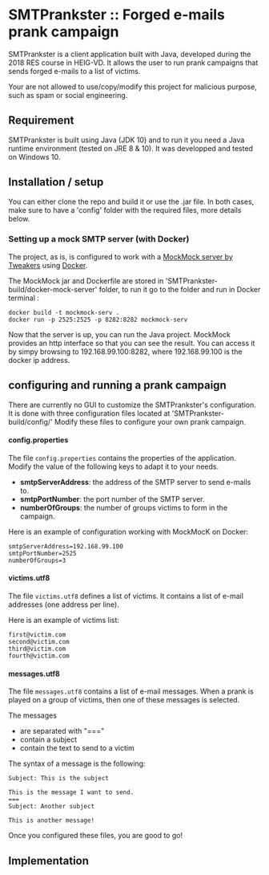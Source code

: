 # SMTPrankster :: Forged e-mails prank campaign

SMTPrankster is a client application built with Java, developed during the 2018 RES course in HEIG-VD. It allows the user to run prank campaigns that sends forged e-mails to a list of victims.

Your are not allowed to use/copy/modify this project for malicious purpose, such as spam or social engineering.

## Requirement
SMTPrankster is built using Java (JDK 10) and to run it you need a Java runtime environment (tested on JRE 8 & 10). It was developped and tested on Windows 10.

## Installation / setup
You can either clone the repo and build it or use the .jar file.
In both cases, make sure to have a 'config' folder with the required files, more details below.

### Setting up a mock SMTP server (with Docker)
The project, as is, is configured to work with a [MockMock server by Tweakers](https://github.com/tweakers-dev/MockMock) using [Docker](https://www.docker.com/what-docker).

The MockMock jar and Dockerfile are stored in 'SMTPrankster-build/docker-mock-server' folder, to run it go to the folder and run in Docker terminal :
```
docker build -t mockmock-serv .
docker run -p 2525:2525 -p 8282:8282 mockmock-serv
```
Now that the server is up, you can run the Java project.
MockMock provides an http interface so that you can see the result. 
You can access it by simpy browsing to 192.168.99.100:8282, where 192.168.99.100 is the docker ip address.

## configuring and running a prank campaign

There are currently no GUI to customize the SMTPrankster's configuration. It is done with three configuration files located at 'SMTPrankster-build/config/'
Modify these files to configure your own prank campaign.

#### config.properties

The file `config.properties` contains the properties of the application. Modify the value of the following keys to adapt it to your needs.
* **smtpServerAddress**: the address of the SMTP server to send e-mails to.
* **smtpPortNumber**: the port number of the SMTP server.
* **numberOfGroups**: the number of groups victims to form in the campaign.

Here is an example of configuration working with MockMocK on Docker:
```
smtpServerAddress=192.168.99.100
smtpPortNumber=2525
numberOfGroups=3
```

#### victims.utf8

The file `victims.utf8` defines a list of victims. It contains a list of e-mail addresses (one address per line).

Here is an example of victims list:
```
first@victim.com
second@victim.com
third@victim.com
fourth@victim.com
```

#### messages.utf8

The file `messages.utf8` contains a list of e-mail messages. When a prank is played on a group of victims, then one of these messages is selected.  

The messages  
* are separated with "==="
* contain a subject
* contain the text to send to a victim

The syntax of a message is the following:
```
Subject: This is the subject

This is the message I want to send.
===
Subject: Another subject

This is another message!
```

Once you configured these files, you are good to go!

## Implementation
